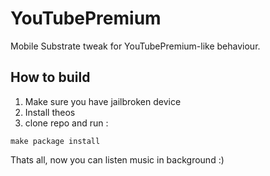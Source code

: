 # YouTubePremium
Mobile Substrate tweak for YouTubePremium-like behaviour.

## How to build
1. Make sure you have jailbroken device
2. Install theos
3. clone repo and run :
```
make package install
```

Thats all, now you can listen music in background :)
